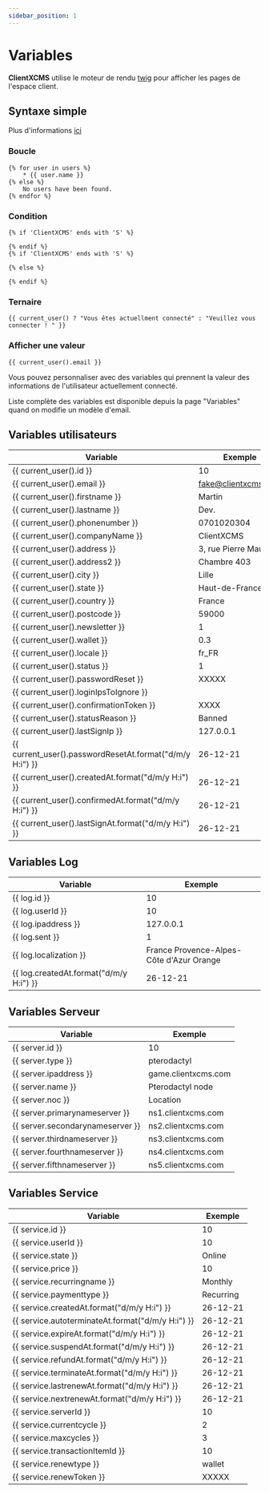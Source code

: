 ```yaml
---
sidebar_position: 1
---
```


# Variables
**ClientXCMS** utilise le moteur de rendu [twig](https://twig.symfony.com) pour afficher les pages de l'espace client.
## Syntaxe simple
Plus d'informations [ici](https://twig.symfony.com/doc/3.x/templates.html)
### Boucle
```twig
{% for user in users %}
    * {{ user.name }}
{% else %}
    No users have been found.
{% endfor %}
```
### Condition
```twig
{% if 'ClientXCMS' ends with 'S' %}

{% endif %}
{% if 'ClientXCMS' ends with 'S' %}

{% else %}

{% endif %}

```
### Ternaire
```twig
{{ current_user() ? "Vous êtes actuellment connecté" : "Veuillez vous connecter ! " }}
```
### Afficher une valeur
```twig
{{ current_user().email }}
```
Vous pouvez personnaliser avec des variables qui prennent la valeur des informations de l'utilisateur actuellement connecté.

Liste complète des variables est disponible depuis la page "Variables" quand on modifie un modèle d'email.

## Variables utilisateurs
Variable       | Exemple              |
|------------        | ------------             |
| {{ current_user().id }}           | 10 |
| {{ current_user().email }} | fake@clientxcms.com |
| {{ current_user().firstname }} | Martin |
| {{ current_user().lastname }} | Dev. |
| {{ current_user().phonenumber }} | 0701020304 |
| {{ current_user().companyName }} | ClientXCMS |
| {{ current_user().address }} | 3, rue Pierre Mauroy |
| {{ current_user().address2 }} | Chambre 403 |
| {{ current_user().city }} | Lille |
| {{ current_user().state }} | Haut-de-France |
| {{ current_user().country }} | France |
| {{ current_user().postcode }} | 59000 |
| {{ current_user().newsletter }} | 1 |
| {{ current_user().wallet }} | 0.3 |
| {{ current_user().locale }} | fr_FR |
| {{ current_user().status }} | 1 |
| {{ current_user().passwordReset }} | XXXXX |
| {{ current_user().loginIpsToIgnore }} |  |
| {{ current_user().confirmationToken }} | XXXX |
| {{ current_user().statusReason }} | Banned |
| {{ current_user().lastSignIp }} | 127.0.0.1 |
| {{ current_user().passwordResetAt.format("d/m/y H:i") }} | 26-12-21 |
| {{ current_user().createdAt.format("d/m/y H:i") }} | 26-12-21 |
| {{ current_user().confirmedAt.format("d/m/y H:i") }} | 26-12-21 |
| {{ current_user().lastSignAt.format("d/m/y H:i") }} | 26-12-21 |

## Variables Log
Variable       | Exemple              |
|------------        | ------------             |
| {{ log.id }} | 10 |
| {{ log.userId }} | 10 |
| {{ log.ipaddress }} | 127.0.0.1 |
| {{ log.sent }} | 1 |
| {{ log.localization }} | France Provence-Alpes-Côte d'Azur Orange |
| {{ log.createdAt.format("d/m/y H:i") }} | 26-12-21 |

## Variables Serveur
Variable       | Exemple              |
|------------        | ------------             |
| {{ server.id }} | 10 |
| {{ server.type }} | pterodactyl |
| {{ server.ipaddress }} | game.clientxcms.com |
| {{ server.name }} | Pterodactyl node |
| {{ server.noc }} | Location |
| {{ server.primarynameserver }} | ns1.clientxcms.com |
| {{ server.secondarynameserver }} | ns2.clientxcms.com |
| {{ server.thirdnameserver }} | ns3.clientxcms.com |
| {{ server.fourthnameserver }} | ns4.clientxcms.com |
| {{ server.fifthnameserver }} | ns5.clientxcms.com |

## Variables Service 
Variable       | Exemple              |
|------------        | ------------             |
| {{ service.id }} | 10 |
| {{ service.userId }} | 10 |
| {{ service.state }} | Online |
| {{ service.price }} | 10 |
| {{ service.recurringname }} | Monthly |
| {{ service.paymenttype }} | Recurring |
| {{ service.createdAt.format("d/m/y H:i") }} | 26-12-21 |
| {{ service.autoterminateAt.format("d/m/y H:i") }} | 26-12-21 |
| {{ service.expireAt.format("d/m/y H:i") }} | 26-12-21 |
| {{ service.suspendAt.format("d/m/y H:i") }} | 26-12-21 |
| {{ service.refundAt.format("d/m/y H:i") }} | 26-12-21 |
| {{ service.terminateAt.format("d/m/y H:i") }} | 26-12-21 |
| {{ service.lastrenewAt.format("d/m/y H:i") }} | 26-12-21 |
| {{ service.nextrenewAt.format("d/m/y H:i") }} | 26-12-21 |
| {{ service.serverId }} | 10 |
| {{ service.currentcycle }} | 2 |
| {{ service.maxcycles }} | 3 |
| {{ service.transactionItemId }} | 10 |
| {{ service.renewtype }} | wallet |
| {{ service.renewToken }} | XXXXX |